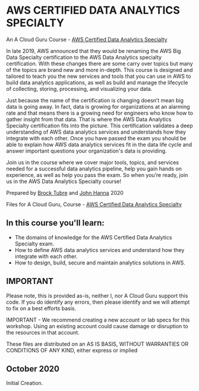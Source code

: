 # AWS CERTIFIED DATA ANALYTICS SPECIALTY
An A Cloud Guru Course - 
[AWS Certified Data Analytics Specialty](https://acloud.guru/learn/312375cd-c136-4f1c-81dc-dbdcfff2d06b)

In late 2019, AWS announced that they would be renaming the AWS Big Data Specialty certification to the AWS Data Analytics specialty certification. With these changes there are some carry over topics but many of the topics are brand new and more in-depth. This course is designed and tailored to teach you the new services and tools that you can use in AWS to build data analytics applications, as well as build and manage the lifecycle of collecting, storing, processing, and visualizing your data. 

Just because the name of the certification is changing doesn’t mean big data is going away. In fact, data is growing for organizations at an alarming rate and that means there is a growing need for engineers who know how to gather insight from that data. That is where the AWS Data Analytics Specialty certification fits into the picture. This certification validates a deep understanding of AWS data analytics services and understands how they integrate with each other. Once you have passed the exam you should be able to explain how AWS data analytics services fit in the data life cycle and answer important questions your organization's data is providing. 

Join us in the course where we cover major tools, topics, and services needed for a successful data analytics pipeline, help you gain hands on experience, as well as help you pass the exam. So when you’re ready, join us in the AWS Data Analytics Specialty course!

Prepared by [Brock Tubre](https://learn.acloud.guru/profile/brock-tubre) and [John Hanna](https://learn.acloud.guru/profile/john-hanna) 2020

Files for A Cloud Guru, Course - [AWS Certified Data Analytics Specialty](https://acloud.guru/learn/312375cd-c136-4f1c-81dc-dbdcfff2d06b)

## In this course you'll learn:
- The domains of knowledge for the AWS Certified Data Analytics Specialty exam.
- How to define AWS data analytics services and understand how they integrate with each other.
- How to design, build, secure and maintain analytics solutions in AWS.

## IMPORTANT
Please note, this is provided as-is, neither I, nor A Cloud Guru support this code. If you do identify any errors, then please identify and we will attempt to fix on a best efforts basis.

IMPORTANT - We recommend creating a new account or lab specs for this workshop. Using an existing account could cause damage or disruption to the resources in that account.

These files are distributed on an AS IS BASIS, WITHOUT WARRANTIES OR CONDITIONS OF ANY KIND, either express or implied


## October 2020
Initial Creation.

